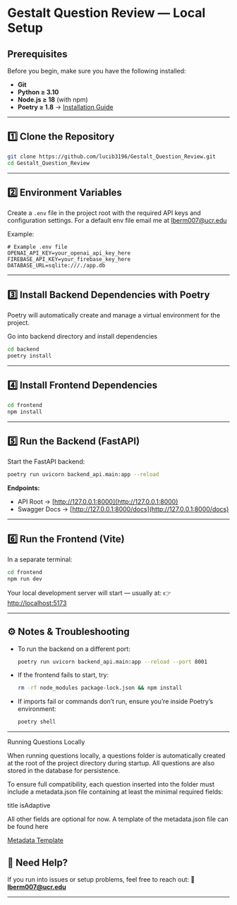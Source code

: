 

# Gestalt Question Review — Local Setup

## Prerequisites

Before you begin, make sure you have the following installed:

* **Git**
* **Python ≥ 3.10**
* **Node.js ≥ 18** (with npm)
* **Poetry ≥ 1.8** → [Installation Guide](https://python-poetry.org/docs/#installation)

---

## 1️⃣ Clone the Repository

```bash
git clone https://github.com/lucib3196/Gestalt_Question_Review.git
cd Gestalt_Question_Review
```

---

## 2️⃣ Environment Variables

Create a `.env` file in the project root with the required API keys and configuration settings.
For a default env file email me at lberm007@ucr.edu

Example:

```env
# Example .env file
OPENAI_API_KEY=your_openai_api_key_here
FIREBASE_API_KEY=your_firebase_key_here
DATABASE_URL=sqlite:///./app.db
```

---

## 3️⃣ Install Backend Dependencies with Poetry

Poetry will automatically create and manage a virtual environment for the project.

Go into backend directory and install dependencies 
```bash
cd backend
poetry install
```


---

## 4️⃣ Install Frontend Dependencies

```bash
cd frontend
npm install
```

---

## 5️⃣ Run the Backend (FastAPI)

Start the FastAPI backend:

```bash
poetry run uvicorn backend_api.main:app --reload
```

**Endpoints:**

* API Root → [http://127.0.0.1:8000](http://127.0.0.1:8000)
* Swagger Docs → [http://127.0.0.1:8000/docs](http://127.0.0.1:8000/docs)

---

## 6️⃣ Run the Frontend (Vite)

In a separate terminal:

```bash
cd frontend
npm run dev
```

Your local development server will start — usually at:
👉 [http://localhost:5173](http://localhost:5173)

---

## ⚙️ Notes & Troubleshooting

* To run the backend on a different port:

  ```bash
  poetry run uvicorn backend_api.main:app --reload --port 8001
  ```

* If the frontend fails to start, try:

  ```bash
  rm -rf node_modules package-lock.json && npm install
  ```

* If imports fail or commands don’t run, ensure you’re inside Poetry’s environment:

  ```bash
  poetry shell
  ```

---

Running Questions Locally

When running questions locally, a questions folder is automatically created at the root of the project directory during startup.
All questions are also stored in the database for persistence.

To ensure full compatibility, each question inserted into the folder must include a metadata.json file containing at least the minimal required fields:

title
isAdaptive

All other fields are optional for now.
A template of the metadata.json file can be found here

[Metadata Template](https://github.com/lucib3196/Gestalt_Question_Review/blob/main/starter_templates/AdaptiveStarter/metadata.json****)
## 🧠 Need Help?

If you run into issues or setup problems, feel free to reach out:
📧 **[lberm007@ucr.edu](mailto:lberm007@ucr.edu)**

---
